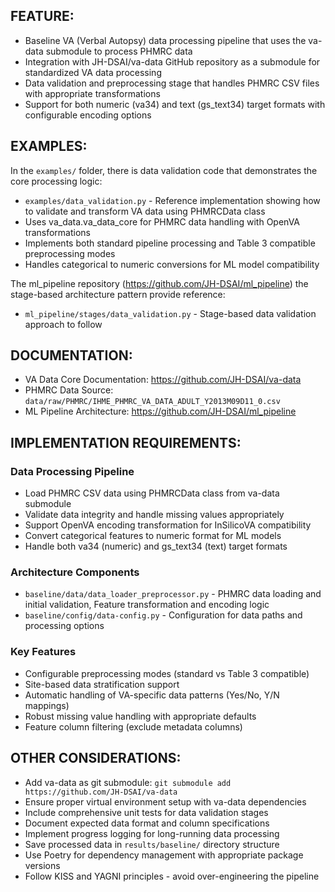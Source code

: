 ## FEATURE:

- Baseline VA (Verbal Autopsy) data processing pipeline that uses the va-data submodule to process PHMRC data
- Integration with JH-DSAI/va-data GitHub repository as a submodule for standardized VA data processing
- Data validation and preprocessing stage that handles PHMRC CSV files with appropriate transformations
- Support for both numeric (va34) and text (gs_text34) target formats with configurable encoding options

## EXAMPLES:

In the `examples/` folder, there is data validation code that demonstrates the core processing logic:

- `examples/data_validation.py` - Reference implementation showing how to validate and transform VA data using PHMRCData class
- Uses va_data.va_data_core for PHMRC data handling with OpenVA transformations
- Implements both standard pipeline processing and Table 3 compatible preprocessing modes
- Handles categorical to numeric conversions for ML model compatibility

The ml_pipeline repository (https://github.com/JH-DSAI/ml_pipeline) the stage-based architecture pattern provide reference:

- `ml_pipeline/stages/data_validation.py` - Stage-based data validation approach to follow

## DOCUMENTATION:

- VA Data Core Documentation: https://github.com/JH-DSAI/va-data
- PHMRC Data Source: `data/raw/PHMRC/IHME_PHMRC_VA_DATA_ADULT_Y2013M09D11_0.csv`
- ML Pipeline Architecture: https://github.com/JH-DSAI/ml_pipeline

## IMPLEMENTATION REQUIREMENTS:

### Data Processing Pipeline

- Load PHMRC CSV data using PHMRCData class from va-data submodule
- Validate data integrity and handle missing values appropriately
- Support OpenVA encoding transformation for InSilicoVA compatibility
- Convert categorical features to numeric format for ML models
- Handle both va34 (numeric) and gs_text34 (text) target formats

### Architecture Components

- `baseline/data/data_loader_preprocessor.py` - PHMRC data loading and initial validation, Feature transformation and encoding logic
- `baseline/config/data-config.py` - Configuration for data paths and processing options

### Key Features

- Configurable preprocessing modes (standard vs Table 3 compatible)
- Site-based data stratification support
- Automatic handling of VA-specific data patterns (Yes/No, Y/N mappings)
- Robust missing value handling with appropriate defaults
- Feature column filtering (exclude metadata columns)

## OTHER CONSIDERATIONS:

- Add va-data as git submodule: `git submodule add https://github.com/JH-DSAI/va-data`
- Ensure proper virtual environment setup with va-data dependencies
- Include comprehensive unit tests for data validation stages
- Document expected data format and column specifications
- Implement progress logging for long-running data processing
- Save processed data in `results/baseline/` directory structure
- Use Poetry for dependency management with appropriate package versions
- Follow KISS and YAGNI principles - avoid over-engineering the pipeline
